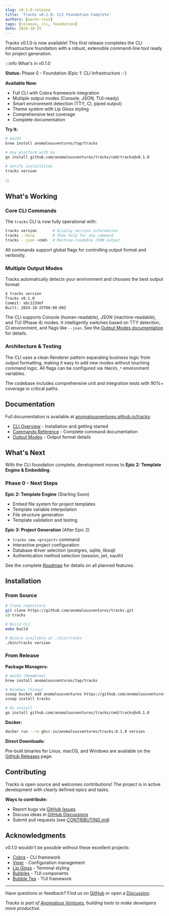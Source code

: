 ```yaml
---
slug: v0-1-0-release
title: 'Tracks v0.1.0: CLI Foundation Complete'
authors: [aaron-ross]
tags: [release, cli, foundation]
date: 2024-10-25
---
```


Tracks v0.1.0 is now available! This first release completes the CLI infrastructure foundation with a robust, extensible command-line tool ready for project generation.

:::info What's in v0.1.0

**Status:** Phase 0 - Foundation (Epic 1: CLI Infrastructure ✅)

**Available Now:**

- Full CLI with Cobra framework integration
- Multiple output modes (Console, JSON, TUI-ready)
- Smart environment detection (TTY, CI, piped output)
- Theme system with Lip Gloss styling
- Comprehensive test coverage
- Complete documentation

**Try It:**

```bash
# macOS
brew install anomalousventures/tap/tracks

# Any platform with Go
go install github.com/anomalousventures/tracks/cmd/tracks@v0.1.0

# Verify installation
tracks version
```

:::

<!--truncate-->

## What's Working

### Core CLI Commands

The `tracks` CLI is now fully operational with:

```bash
tracks version       # Display version information
tracks --help        # Show help for any command
tracks --json <cmd>  # Machine-readable JSON output
```

All commands support global flags for controlling output format and verbosity.

### Multiple Output Modes

Tracks automatically detects your environment and chooses the best output format:

```bash
$ tracks version
Tracks v0.1.0
Commit: abc123def
Built: 2024-10-25T08:00:00Z
```

The CLI supports Console (human-readable), JSON (machine-readable), and TUI (Phase 4) modes. It intelligently switches based on TTY detection, CI environment, and flags like `--json`. See the [Output Modes documentation](/docs/cli/output-modes) for details.

### Architecture & Testing

The CLI uses a clean Renderer pattern separating business logic from output formatting, making it easy to add new modes without touching command logic. All flags can be configured via `TRACKS_*` environment variables.

The codebase includes comprehensive unit and integration tests with 90%+ coverage in critical paths.

## Documentation

Full documentation is available at [anomalousventures.github.io/tracks](https://anomalousventures.github.io/tracks):

- [CLI Overview](/docs/cli/overview) - Installation and getting started
- [Commands Reference](/docs/cli/commands) - Complete command documentation
- [Output Modes](/docs/cli/output-modes) - Output format details

## What's Next

With the CLI foundation complete, development moves to **Epic 2: Template Engine & Embedding**.

### Phase 0 - Next Steps

**Epic 2: Template Engine** (Starting Soon)

- Embed file system for project templates
- Template variable interpolation
- File structure generation
- Template validation and testing

**Epic 3: Project Generation** (After Epic 2)

- `tracks new <project>` command
- Interactive project configuration
- Database driver selection (postgres, sqlite, libsql)
- Authentication method selection (session, jwt, oauth)

See the complete [Roadmap](https://github.com/anomalousventures/tracks/blob/main/docs/roadmap/README.md) for details on all planned features.

## Installation

### From Source

```bash
# Clone repository
git clone https://github.com/anomalousventures/tracks.git
cd tracks

# Build CLI
make build

# Binary available at ./bin/tracks
./bin/tracks version
```

### From Release

**Package Managers:**

```bash
# macOS (Homebrew)
brew install anomalousventures/tap/tracks

# Windows (Scoop)
scoop bucket add anomalousventures https://github.com/anomalousventures/scoop-bucket
scoop install tracks

# Go install
go install github.com/anomalousventures/tracks/cmd/tracks@v0.1.0
```

**Docker:**

```bash
docker run --rm ghcr.io/anomalousventures/tracks:0.1.0 version
```

**Direct Downloads:**

Pre-built binaries for Linux, macOS, and Windows are available on the [GitHub Releases](https://github.com/anomalousventures/tracks/releases/v0.1.0) page.

## Contributing

Tracks is open source and welcomes contributions! The project is in active development with clearly defined epics and tasks.

**Ways to contribute:**

- Report bugs via [GitHub Issues](https://github.com/anomalousventures/tracks/issues)
- Discuss ideas in [GitHub Discussions](https://github.com/anomalousventures/tracks/discussions)
- Submit pull requests (see [CONTRIBUTING.md](https://github.com/anomalousventures/tracks/blob/main/CONTRIBUTING.md))

## Acknowledgments

v0.1.0 wouldn't be possible without these excellent projects:

- [Cobra](https://github.com/spf13/cobra) - CLI framework
- [Viper](https://github.com/spf13/viper) - Configuration management
- [Lip Gloss](https://github.com/charmbracelet/lipgloss) - Terminal styling
- [Bubbles](https://github.com/charmbracelet/bubbles) - TUI components
- [Bubble Tea](https://github.com/charmbracelet/bubbletea) - TUI framework

---

Have questions or feedback? Find us on [GitHub](https://github.com/anomalousventures/tracks) or open a [Discussion](https://github.com/anomalousventures/tracks/discussions).

*Tracks is part of [Anomalous Ventures](https://github.com/anomalousventures), building tools to make developers more productive.*
